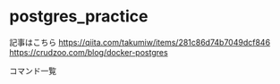 # postgres_practice

記事はこちら
https://qiita.com/takumiw/items/281c86d74b7049dcf846
https://crudzoo.com/blog/docker-postgres

コマンド一覧
